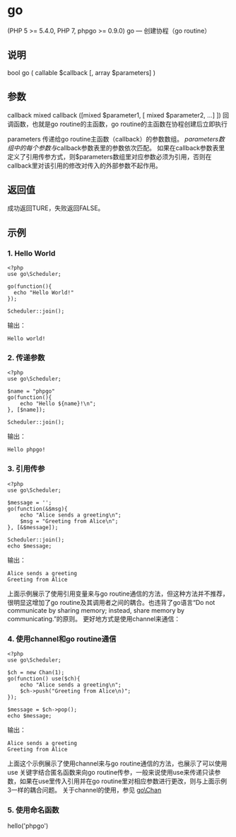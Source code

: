 # go
  
\(PHP 5 >= 5.4.0, PHP 7, phpgo >= 0.9.0\)
go — 创建协程（go routine）

## 说明
bool go ( callable $callback \[, array $parameters\] )

## 参数
callback
mixed callback (\[mixed $parameter1, \[ mixed $parameter2, ...\] \])
回调函数，也就是go routine的主函数，go routine的主函数在协程创建后立即执行

parameters
传递给go routine主函数（callback）的参数数组。
$parameters数组中的每个参数与$callback参数表里的参数依次匹配。
如果在callback参数表里定义了引用传参方式，则$parameters数组里对应参数必须为引用，否则在callback里对该引用的修改对传入的外部参数不起作用。

## 返回值
成功返回TURE，失败返回FALSE。

## 示例
### 1. Hello World
```
<?php
use go\Scheduler;

go(function(){
  echo "Hello World!"
});

Scheduler::join();
```
输出：
```
Hello world!
```

### 2. 传递参数
```
<?php
use go\Scheduler;

$name = "phpgo"
go(function(){
    echo "Hello ${name}!\n";
}, [$name]);

Scheduler::join();
```
输出：
```
Hello phpgo!
```

### 3. 引用传参
```
<?php
use go\Scheduler;

$message = '';
go(function(&$msg){
    echo "Alice sends a greeting\n";
    $msg = "Greeting from Alice\n";
}, [&$message]);

Scheduler::join();
echo $message;
```
输出：
```
Alice sends a greeting
Greeting from Alice
```
上面示例展示了使用引用变量来与go routine通信的方法，但这种方法并不推荐，很明显这增加了go routine及其调用者之间的耦合。也违背了go语言“Do not communicate by sharing memory; instead, share memory by communicating.”的原则。
更好地方式是使用channel来通信：

### 4. 使用channel和go routine通信
```
<?php
use go\Scheduler;

$ch = new Chan(1);
go(function() use($ch){
    echo "Alice sends a greeting\n";
    $ch->push("Greeting from Alice\n)";
});

$message = $ch->pop();
echo $message;
```
输出：
```
Alice sends a greeting
Greeting from Alice
```
上面这个示例展示了使用channel来与go routine通信的方法，也展示了可以使用use 关键字结合匿名函数来向go routine传参，一般来说使用use来传递只读参数，如果在use里传入引用并在go routine里对相应参数进行更改，则与上面示例3一样的耦合问题。
关于channel的使用，参见 [go\Chan](https://github.com/birdwyx/phpgo/md/cn/chan.md)

### 5. 使用命名函数

<?php
use go\Scheduler;

function hello($name){
    echo "Hello ${name}!\n";
}

go('hello', \['phpgo'\]);

Scheduler::join();
```
输出：
```
Hello world!
```
go 的回调参数还可以是
- 匿名函数，如示例1
- 普通函数，如本示例
- 类的静态方法，如go('ClassA::hello', 'phpgo')或go(["ClassA", "hello"], "phpgo") 在协程里执行 ClassA::Hello('phpgo')
- 类的非静态方法，使用go([$obj, 'hello'], ['phpgo']) 在协程里执行 $obj->hello('phpgo')

